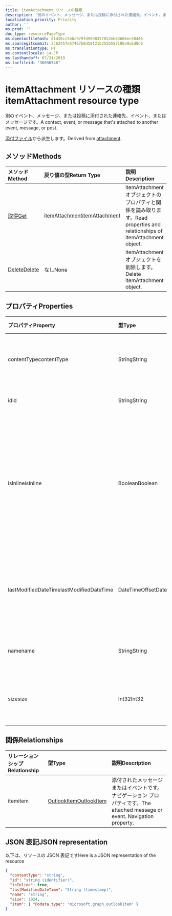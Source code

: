 ```yaml
---
title: itemAttachment リソースの種類
description: '別のイベント、メッセージ、または投稿に添付された連絡先、イベント、またはメッセージです。  '
localization_priority: Priority
author: ''
ms.prod: ''
doc_type: resourcePageType
ms.openlocfilehash: 81d30cc5ebc979fd99d8357852eb83686ec58446
ms.sourcegitcommit: 2c62457e57467b8d50f21b255b553106a9a5d8d6
ms.translationtype: HT
ms.contentlocale: ja-JP
ms.lasthandoff: 07/31/2019
ms.locfileid: "36036548"
---
```

# <a name="itemattachment-resource-type"></a><span data-ttu-id="d48a5-103">itemAttachment リソースの種類</span><span class="sxs-lookup"><span data-stu-id="d48a5-103">itemAttachment resource type</span></span>

<span data-ttu-id="d48a5-104">別のイベント、メッセージ、または投稿に添付された連絡先、イベント、またはメッセージです。</span><span class="sxs-lookup"><span data-stu-id="d48a5-104">A contact, event, or message that's attached to another event, message, or post.</span></span>  

<span data-ttu-id="d48a5-105">[添付ファイル](attachment.md)から派生します。</span><span class="sxs-lookup"><span data-stu-id="d48a5-105">Derived from [attachment](attachment.md).</span></span>

## <a name="methods"></a><span data-ttu-id="d48a5-106">メソッド</span><span class="sxs-lookup"><span data-stu-id="d48a5-106">Methods</span></span>

| <span data-ttu-id="d48a5-107">メソッド</span><span class="sxs-lookup"><span data-stu-id="d48a5-107">Method</span></span>       | <span data-ttu-id="d48a5-108">戻り値の型</span><span class="sxs-lookup"><span data-stu-id="d48a5-108">Return Type</span></span>  |<span data-ttu-id="d48a5-109">説明</span><span class="sxs-lookup"><span data-stu-id="d48a5-109">Description</span></span>|
|:---------------|:--------|:----------|
|[<span data-ttu-id="d48a5-110">取得</span><span class="sxs-lookup"><span data-stu-id="d48a5-110">Get</span></span>](../api/attachment-get.md) | [<span data-ttu-id="d48a5-111">itemAttachment</span><span class="sxs-lookup"><span data-stu-id="d48a5-111">itemAttachment</span></span>](itemattachment.md) |<span data-ttu-id="d48a5-112">itemAttachment オブジェクトのプロパティと関係を読み取ります。</span><span class="sxs-lookup"><span data-stu-id="d48a5-112">Read properties and relationships of itemAttachment object.</span></span>|
|[<span data-ttu-id="d48a5-113">Delete</span><span class="sxs-lookup"><span data-stu-id="d48a5-113">Delete</span></span>](../api/attachment-delete.md) | <span data-ttu-id="d48a5-114">なし</span><span class="sxs-lookup"><span data-stu-id="d48a5-114">None</span></span> |<span data-ttu-id="d48a5-115">itemAttachment オブジェクトを削除します。</span><span class="sxs-lookup"><span data-stu-id="d48a5-115">Delete itemAttachment object.</span></span> |

## <a name="properties"></a><span data-ttu-id="d48a5-116">プロパティ</span><span class="sxs-lookup"><span data-stu-id="d48a5-116">Properties</span></span>
| <span data-ttu-id="d48a5-117">プロパティ</span><span class="sxs-lookup"><span data-stu-id="d48a5-117">Property</span></span>     | <span data-ttu-id="d48a5-118">型</span><span class="sxs-lookup"><span data-stu-id="d48a5-118">Type</span></span>   |<span data-ttu-id="d48a5-119">説明</span><span class="sxs-lookup"><span data-stu-id="d48a5-119">Description</span></span>|
|:---------------|:--------|:----------|
|<span data-ttu-id="d48a5-120">contentType</span><span class="sxs-lookup"><span data-stu-id="d48a5-120">contentType</span></span>|<span data-ttu-id="d48a5-121">String</span><span class="sxs-lookup"><span data-stu-id="d48a5-121">String</span></span>|<span data-ttu-id="d48a5-122">添付ファイルのコンテンツ タイプ。</span><span class="sxs-lookup"><span data-stu-id="d48a5-122">The content type of the attachment.</span></span>|
|<span data-ttu-id="d48a5-123">id</span><span class="sxs-lookup"><span data-stu-id="d48a5-123">id</span></span>|<span data-ttu-id="d48a5-124">String</span><span class="sxs-lookup"><span data-stu-id="d48a5-124">String</span></span>| <span data-ttu-id="d48a5-125">添付ファイル ID。</span><span class="sxs-lookup"><span data-stu-id="d48a5-125">The attachment ID.</span></span>|
|<span data-ttu-id="d48a5-126">isInline</span><span class="sxs-lookup"><span data-stu-id="d48a5-126">isInline</span></span>|<span data-ttu-id="d48a5-127">Boolean</span><span class="sxs-lookup"><span data-stu-id="d48a5-127">Boolean</span></span>|<span data-ttu-id="d48a5-128">添付ファイルがインライン (アイテムの本文に埋め込まれた画像など) の場合に、true に設定します。</span><span class="sxs-lookup"><span data-stu-id="d48a5-128">Set to true if the attachment is inline, such as an embedded image within the body of the item.</span></span>|
|<span data-ttu-id="d48a5-129">lastModifiedDateTime</span><span class="sxs-lookup"><span data-stu-id="d48a5-129">lastModifiedDateTime</span></span>|<span data-ttu-id="d48a5-130">DateTimeOffset</span><span class="sxs-lookup"><span data-stu-id="d48a5-130">DateTimeOffset</span></span>|<span data-ttu-id="d48a5-131">添付ファイルが変更された最後の日時です。</span><span class="sxs-lookup"><span data-stu-id="d48a5-131">The last time and date that the attachment was modified.</span></span>|
|<span data-ttu-id="d48a5-132">name</span><span class="sxs-lookup"><span data-stu-id="d48a5-132">name</span></span>|<span data-ttu-id="d48a5-133">String</span><span class="sxs-lookup"><span data-stu-id="d48a5-133">String</span></span>|<span data-ttu-id="d48a5-134">添付ファイルの表示名。</span><span class="sxs-lookup"><span data-stu-id="d48a5-134">The display name of the attachment.</span></span>|
|<span data-ttu-id="d48a5-135">size</span><span class="sxs-lookup"><span data-stu-id="d48a5-135">size</span></span>|<span data-ttu-id="d48a5-136">Int32</span><span class="sxs-lookup"><span data-stu-id="d48a5-136">Int32</span></span>|<span data-ttu-id="d48a5-137">添付ファイルのバイト単位のサイズ。</span><span class="sxs-lookup"><span data-stu-id="d48a5-137">The size in bytes of the attachment.</span></span>|

## <a name="relationships"></a><span data-ttu-id="d48a5-138">関係</span><span class="sxs-lookup"><span data-stu-id="d48a5-138">Relationships</span></span>
| <span data-ttu-id="d48a5-139">リレーションシップ</span><span class="sxs-lookup"><span data-stu-id="d48a5-139">Relationship</span></span> | <span data-ttu-id="d48a5-140">型</span><span class="sxs-lookup"><span data-stu-id="d48a5-140">Type</span></span>   |<span data-ttu-id="d48a5-141">説明</span><span class="sxs-lookup"><span data-stu-id="d48a5-141">Description</span></span>|
|:---------------|:--------|:----------|
|<span data-ttu-id="d48a5-142">item</span><span class="sxs-lookup"><span data-stu-id="d48a5-142">item</span></span>|[<span data-ttu-id="d48a5-143">OutlookItem</span><span class="sxs-lookup"><span data-stu-id="d48a5-143">OutlookItem</span></span>](outlookitem.md)|<span data-ttu-id="d48a5-p101">添付されたメッセージまたはイベントです。ナビゲーション プロパティです。</span><span class="sxs-lookup"><span data-stu-id="d48a5-p101">The attached message or event. Navigation property.</span></span>|

## <a name="json-representation"></a><span data-ttu-id="d48a5-146">JSON 表記</span><span class="sxs-lookup"><span data-stu-id="d48a5-146">JSON representation</span></span>

<span data-ttu-id="d48a5-147">以下は、リソースの JSON 表記です</span><span class="sxs-lookup"><span data-stu-id="d48a5-147">Here is a JSON representation of the resource</span></span>

<!--{
  "blockType": "resource",
  "optionalProperties": [
    "item"
  ],
  "baseType": "microsoft.graph.attachment",
  "@odata.type": "microsoft.graph.itemAttachment",
  "@odata.annotations": [
    {
      "property": "item",
      "capabilities": {
        "changeTracking": false,
        "deletable": false,
        "insertable": false,
        "searchable": false,
        "updatable": false
      }
    }
  ]
}-->

```json
{
  "contentType": "string",
  "id": "string (identifier)",
  "isInline": true,
  "lastModifiedDateTime": "String (timestamp)",
  "name": "string",
  "size": 1024,
  "item": { "@odata.type": "microsoft.graph.outlookItem" }
}

```
<!-- uuid: 8fcb5dbc-d5aa-4681-8e31-b001d5168d79
2015-10-25 14:57:30 UTC -->
<!-- {
  "type": "#page.annotation",
  "description": "itemAttachment resource",
  "keywords": "",
  "section": "documentation",
  "tocPath": ""
}-->

